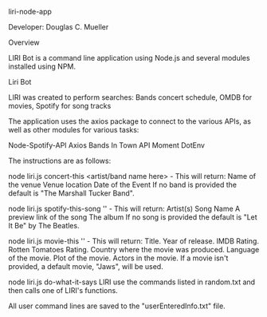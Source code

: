 liri-node-app 

Developer: Douglas C. Mueller

Overview

LIRI Bot is a command line application using Node.js and several modules installed using NPM.

Liri Bot

LIRI was created to perform searches: Bands concert schedule, OMDB for movies, Spotify for song tracks

The application uses the axios package to connect to the various APIs, as well as other modules for various tasks:

Node-Spotify-API
Axios
Bands In Town API
Moment
DotEnv

The instructions are as follows:

node liri.js concert-this <artist/band name here> - This will return:
  Name of the venue
  Venue location
  Date of the Event
  If no band is provided the default is "The Marshall Tucker Band".

node liri.js spotify-this-song '<song name here>' - This will return:
  Artist(s)
  Song Name
  A preview link of the song
  The album
  If no song is provided the default is "Let It Be" by The Beatles.

node liri.js movie-this '<movie name here>' - This will return:
  Title.
  Year of release.
  IMDB Rating.
  Rotten Tomatoes Rating.
  Country where the movie was produced.
  Language of the movie.
  Plot of the movie.
  Actors in the movie.
  If a movie isn't provided, a default movie, "Jaws", will be used.

node liri.js do-what-it-says
  LIRI use the commands listed in random.txt and then calls one of LIRI's functions.

All user command lines are saved to the "userEnteredInfo.txt" file.
